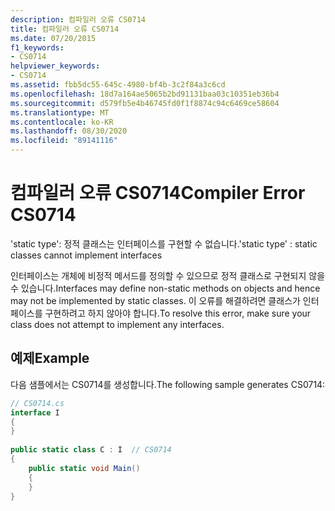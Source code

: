 ```yaml
---
description: 컴파일러 오류 CS0714
title: 컴파일러 오류 CS0714
ms.date: 07/20/2015
f1_keywords:
- CS0714
helpviewer_keywords:
- CS0714
ms.assetid: fbb5dc55-645c-4980-bf4b-3c2f84a3c6cd
ms.openlocfilehash: 18d7a164ae5065b2bd91131baa03c10351eb36b4
ms.sourcegitcommit: d579fb5e4b46745fd0f1f8874c94c6469ce58604
ms.translationtype: MT
ms.contentlocale: ko-KR
ms.lasthandoff: 08/30/2020
ms.locfileid: "89141116"
---
```

# <a name="compiler-error-cs0714"></a><span data-ttu-id="42e1e-103">컴파일러 오류 CS0714</span><span class="sxs-lookup"><span data-stu-id="42e1e-103">Compiler Error CS0714</span></span>
<span data-ttu-id="42e1e-104">'static type': 정적 클래스는 인터페이스를 구현할 수 없습니다.</span><span class="sxs-lookup"><span data-stu-id="42e1e-104">'static type' : static classes cannot implement interfaces</span></span>  
  
 <span data-ttu-id="42e1e-105">인터페이스는 개체에 비정적 메서드를 정의할 수 있으므로 정적 클래스로 구현되지 않을 수 있습니다.</span><span class="sxs-lookup"><span data-stu-id="42e1e-105">Interfaces may define non-static methods on objects and hence may not be implemented by static classes.</span></span> <span data-ttu-id="42e1e-106">이 오류를 해결하려면 클래스가 인터페이스를 구현하려고 하지 않아야 합니다.</span><span class="sxs-lookup"><span data-stu-id="42e1e-106">To resolve this error, make sure your class does not attempt to implement any interfaces.</span></span>  
  
## <a name="example"></a><span data-ttu-id="42e1e-107">예제</span><span class="sxs-lookup"><span data-stu-id="42e1e-107">Example</span></span>  
 <span data-ttu-id="42e1e-108">다음 샘플에서는 CS0714를 생성합니다.</span><span class="sxs-lookup"><span data-stu-id="42e1e-108">The following sample generates CS0714:</span></span>  
  
```csharp  
// CS0714.cs  
interface I  
{  
}  
  
public static class C : I  // CS0714  
{  
    public static void Main()  
    {  
    }  
}  
```
